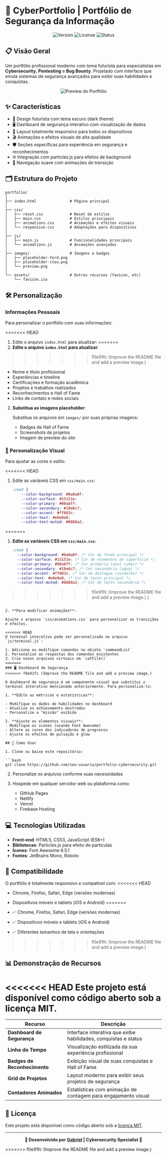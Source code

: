 # 🔐 CyberPortfolio | Portfólio de Segurança da Informação

<div align="center">

![Version](https://img.shields.io/badge/versão-1.0.0-blue.svg)
![License](https://img.shields.io/badge/licença-MIT-green.svg)
![Status](https://img.shields.io/badge/status-Em_Desenvolvimento-orange)

</div>

## 📋 Visão Geral

Um portfólio profissional moderno com tema futurista para especialistas em **Cybersecurity**, **Pentesting** e **Bug Bounty**. Projetado com interface que emula sistemas de segurança avançados para exibir suas habilidades e conquistas.

<div align="center">

![Preview do Portfólio](images/preview.png)

</div>

## ✨ Características

- 🌙 Design futurista com tema escuro (dark theme)
- 🖥️ Dashboard de segurança interativo com visualização de dados
- 📱 Layout totalmente responsivo para todos os dispositivos
- 🎬 Animações e efeitos visuais de alta qualidade
- 🛡️ Seções específicas para experiência em segurança e reconhecimentos
- 🌐 Integração com particles.js para efeitos de background
- 🔄 Navegação suave com animações de transição

## 🗂️ Estrutura do Projeto

```
portfolio/
│
├── index.html               # Página principal
│
├── css/
│   ├── reset.css            # Reset de estilos
│   ├── main.css             # Estilos principais 
│   ├── animations.css       # Animações e efeitos visuais
│   └── responsive.css       # Adaptações para dispositivos
│
├── js/
│   ├── main.js              # Funcionalidades principais
│   └── animations.js        # Animações avançadas
│
├── images/                  # Imagens e badges
│   ├── placeholder-ford.png
│   ├── placeholder-itau.png
│   └── preview.png
│
└── assets/                  # Outros recursos (favicon, etc)
    └── favicon.ico
```

## 🛠️ Personalização

### Informações Pessoais

Para personalizar o portfólio com suas informações:

<<<<<<< HEAD
1. Edite o arquivo `index.html` para atualizar:
=======
1. **Edite o arquivo `index.html` para atualizar**:

>>>>>>> f0e91fc (Improve the README file and add a preview image.)
   - Nome e título profissional
   - Experiências e timeline
   - Certificações e formação acadêmica
   - Projetos e trabalhos realizados
   - Reconhecimentos e Hall of Fame
   - Links de contato e redes sociais

2. **Substitua as imagens placeholder**:

   Substitua os arquivos em `images/` por suas próprias imagens:

   - Badges de Hall of Fame
   - Screenshots de projetos
   - Imagem de preview do site

### 🎨 Personalização Visual

Para ajustar as cores e estilo:

<<<<<<< HEAD
1. Edite as variáveis CSS em `css/main.css`:
   ```css
   :root {
       --color-background: #0a0a0f;
       --color-surface: #15151e;
       --color-primary: #00a8ff;
       --color-secondary: #18e6c7;
       --color-accent: #ff003c;
       --color-text: #e0e0e8;
       --color-text-muted: #8888a2;
=======
1. **Edite as variáveis CSS em `css/main.css`**:

   ```css
   :root {
     --color-background: #0a0a0f; /* Cor de fundo principal */
     --color-surface: #15151e; /* Cor de elementos de superfície */
     --color-primary: #00a8ff; /* Cor primária (azul cyber) */
     --color-secondary: #18e6c7; /* Cor secundária (aqua) */
     --color-accent: #ff003c; /* Cor de destaque (vermelho) */
     --color-text: #e0e0e8; /* Cor de texto principal */
     --color-text-muted: #8888a2; /* Cor de texto secundário */
>>>>>>> f0e91fc (Improve the README file and add a preview image.)
   }
   ```

2. **Para modificar animações**:

   Ajuste o arquivo `css/animations.css` para personalizar as transições e efeitos.

<<<<<<< HEAD
O terminal interativo pode ser personalizado no arquivo `js/terminal.js`:

1. Adicione ou modifique comandos no objeto `commandList`
2. Personalize as respostas dos comandos existentes
3. Crie novos arquivos virtuais em `catFile()`
=======
### 🖥️ Dashboard de Segurança
>>>>>>> f0e91fc (Improve the README file and add a preview image.)

O dashboard de segurança é um componente visual que substitui o terminal interativo mencionado anteriormente. Para personalizá-lo:

1. **Edite as métricas e estatísticas**:

   - Modifique os dados de habilidades no dashboard
   - Atualize os achievements mostrados
   - Personalize a "missão" exibida

2. **Ajuste os elementos visuais**:
   - Modifique os ícones (usando Font Awesome)
   - Altere as cores dos indicadores de progresso
   - Ajuste os efeitos de pulsação e glow

## 🚀 Como Usar

1. Clone ou baixe este repositório:

   ```bash
   git clone https://github.com/seu-usuario/portfolio-cybersecurity.git
   ```

2. Personalize os arquivos conforme suas necessidades

3. Hospede em qualquer servidor web ou plataforma como:
   - GitHub Pages
   - Netlify
   - Vercel
   - Firebase Hosting

## 💻 Tecnologias Utilizadas

- **Front-end**: HTML5, CSS3, JavaScript (ES6+)
- **Bibliotecas**: Particles.js para efeito de partículas
- **Ícones**: Font Awesome 6.5.1
- **Fontes**: JetBrains Mono, Roboto

## 📱 Compatibilidade

O portfólio é totalmente responsivo e compatível com:
<<<<<<< HEAD
- Chrome, Firefox, Safari, Edge (versões modernas)
- Dispositivos móveis e tablets (iOS e Android)
=======

- ✅ Chrome, Firefox, Safari, Edge (versões modernas)
- ✅ Dispositivos móveis e tablets (iOS e Android)
- ✅ Diferentes tamanhos de tela e orientações
>>>>>>> f0e91fc (Improve the README file and add a preview image.)

## 📊 Demonstração de Recursos

<<<<<<< HEAD
Este projeto está disponível como código aberto sob a licença MIT.
=======
| Recurso                      | Descrição                                                       |
| ---------------------------- | --------------------------------------------------------------- |
| **Dashboard de Segurança**   | Interface interativa que exibe habilidades, conquistas e status |
| **Linha do Tempo**           | Visualização estilizada da sua experiência profissional         |
| **Badges de Reconhecimento** | Exibição visual de suas conquistas e Hall of Fame               |
| **Grid de Projetos**         | Layout moderno para exibir seus projetos de segurança           |
| **Contadores Animados**      | Estatísticas com animação de contagem para engajamento visual   |

## 📜 Licença

Este projeto está disponível como código aberto sob a [licença MIT](LICENSE).

---

<div align="center">

**🔐 Desenvolvido por [Gabriel](https://github.com/seu-usuario) | Cybersecurity Specialist 🔐**

</div>
>>>>>>> f0e91fc (Improve the README file and add a preview image.)
